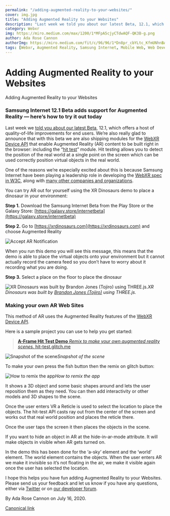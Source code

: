 ```yaml
---
permalink: "/adding-augmented-reality-to-your-websites/"
cover: img.jpg
title: "Adding Augmented Reality to your Websites"
description: "Last week we told you about our latest Beta, 12.1, which offers a host of quality-of-life improvements for end users. We’re also really glad to announce that with this beta we are also shipping modules for the WebXR Device API that enable Augmented Reality (AR) content to be built right in the browser: including the “hit test” module. Hit testing allows you to detect the position of the real world at a single point on the screen which can be used correctly position virtual objects in the real world."
category: Webxr
img: https://miro.medium.com/max/1200/1*MFpA5cjyCTdwAQF-QK3B-g.png
author: Ada Rose Cannon
authorImg: https://miro.medium.com/fit/c/96/96/1*Dn8pr_cbYLtc_KfmUNhnBA.png
tags: [Webxr, Augmented Reality, Samsung Internet, Mobile Web, Web Development]
---
```


# Adding Augmented Reality to your Websites

Adding Augmented Reality to your Websites

### Samsung Internet 12.1 Beta adds support for Augmented Reality — here’s how to try it out today

Last week we [told you about our latest Beta](https://medium.com/samsung-internet-dev/samsung-internet-12-1-f5dbff60ec41?source=collection_home---4------0-----------------------), 12.1, which offers a host of quality-of-life improvements for end users. We’re also really glad to announce that with this beta we are also shipping modules for the [WebXR Device API](https://developer.mozilla.org/en-US/docs/Web/API/WebXR_Device_API) that enable Augmented Reality (AR) content to be built right in the browser: including the “[hit test](https://developer.mozilla.org/en-US/docs/Web/API/WebXR_Device_API/Targeting)” module. Hit testing allows you to detect the position of the real world at a single point on the screen which can be used correctly position virtual objects in the real world.

One of the reasons we’re especially excited about this is because Samsung Internet have been playing a leadership role in developing the [WebXR spec](https://www.w3.org/TR/webxr/) [in W3C](https://www.w3.org/immersive-web/), along with [many other companies and organizations](https://www.w3.org/groups/wg/immersive-web/participants).

You can try AR out for yourself using the XR Dinosaurs demo to place a dinosaur in your environment:

**Step 1.** Download the Samsung Internet Beta from the Play Store or the Galaxy Store: [https://galaxy.store/internetbeta](https://galaxy.store/internetbeta)

**Step 2.** Go to [https://xrdinosaurs.com](https://xrdinosaurs.com) and choose Augmented Reality

![Accept AR Notification](https://cdn-images-1.medium.com/max/2160/1*D-NA5joGoArlOnzhW_7_ww.jpeg)

When you run this demo you will see this message, this means that the demo is able to place the virtual objects onto your environment but it cannot actually record the camera feed so you don’t have to worry about it recording what you are doing.

**Step 3.** Select a place on the floor to place the dinosaur

![XR Dinosaurs was built by [Brandon Jones (Tojiro)](https://twitter.com/tojiro) using THREE.js.](https://cdn-images-1.medium.com/max/2000/1*uKvPUe6WKQQ0JtIejnXNvw.gif)*XR Dinosaurs was built by [Brandon Jones (Tojiro)](https://twitter.com/tojiro) using THREE.js.*

### Making your own AR Web Sites

This method of AR uses the Augmented Reality features of the [WebXR Device API](https://developer.mozilla.org/en-US/docs/Web/API/WebXR_Device_API).

Here is a sample project you can use to help you get started:
> [**A-Frame Hit Test Demo**
*Remix to make your own augmented reality scenes.* hit-test.glitch.me](https://hit-test.glitch.me/?1)

![Snapshot of the scene](https://cdn-images-1.medium.com/max/2000/0*sifSVby1YajqDB_3)*Snapshot of the scene*

To make your own press the fish button then the remix on glitch button:

![How to remix the app](https://cdn-images-1.medium.com/max/2000/1*9A0ZSl7pU-wVptkXThl1fg.png)*How to remix the app*

It shows a 3D object and some basic shapes around and lets the user reposition them as they need. You can then add interactivity or other models and 3D shapes to the scene.

Once the user enters VR a Reticle is used to select the location to place the objects. The hit-test API casts ray out from the center of the screen and works out that real world position and places the reticle there.

Once the user taps the screen it then places the objects in the scene.

If you want to hide an object in AR at the hide-in-ar-mode attribute. It will make objects in visible when AR gets turned on.

In the demo this has been done for the ‘a-sky’ element and the ‘world’ element. The world element contains the objects. When the user enters AR we make it invisible so it’s not floating in the air, we make it visible again once the user has selected the location.

I hope this helps you have fun adding Augmented Reality to your Websites. Please send us your feedback and let us know if you have any questions, either via [Twitter](https://twitter.com/SamsungInternet) or on [our developer forum](https://forum.developer.samsung.com/c/samsung-internet/25).



By Ada Rose Cannon on July 16, 2020.

[Canonical link](https://medium.com/samsung-internet-dev/adding-augmented-reality-to-your-websites-236cb3257c7a)
